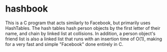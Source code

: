 # hashbook
This is a C program that acts similarly to Facebook, but primarily uses HashTables. The hash tables hash person objects by the first letter of their name, and chain by linked list at collisions.  In addition, a person object's friend list is also a linked list that runs with an insertion time of O(1), making for a very fast and simple "Facebook" done entirely in C.
